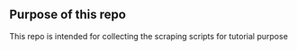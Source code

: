 ## Purpose of this repo

This repo is intended for collecting the scraping scripts for tutorial purpose